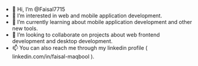 - 👋 Hi, I’m @Faisal7715
- 👀 I’m interested in web and mobile application development.
- 🌱 I’m currently learning about mobile application development and other new tools.
- 💞️ I’m looking to collaborate on projects about web frontend development and desktop development.
- 📫 You can also reach me through my linkedin profile ( linkedin.com/in/faisal-maqbool ).

<!---
Faisal7715/Faisal7715 is a ✨ special ✨ repository because its `README.md` (this file) appears on your GitHub profile.
You can click the Preview link to take a look at your changes.
--->
